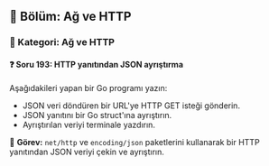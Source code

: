## 📘 Bölüm: Ağ ve HTTP  
### 🔹 Kategori: Ağ ve HTTP  
#### ❓ Soru 193: HTTP yanıtından JSON ayrıştırma

Aşağıdakileri yapan bir Go programı yazın:

- JSON veri döndüren bir URL'ye HTTP GET isteği gönderin.
- JSON yanıtını bir Go struct'ına ayrıştırın.
- Ayrıştırılan veriyi terminale yazdırın.

🔧 **Görev:** `net/http` ve `encoding/json` paketlerini kullanarak bir HTTP yanıtından JSON veriyi çekin ve ayrıştırın.
